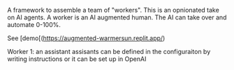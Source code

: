A framework to assemble a team of "workers". This is an opnionated take on AI agents.
A worker is an AI augmented human. The AI can take over and automate 0-100%.

See [demo[(https://augmented-warmersun.replit.app/)

Worker 1: an assistant
assisants can be defined in the configuraiton by writing instructions or it can be set up in OpenAI
